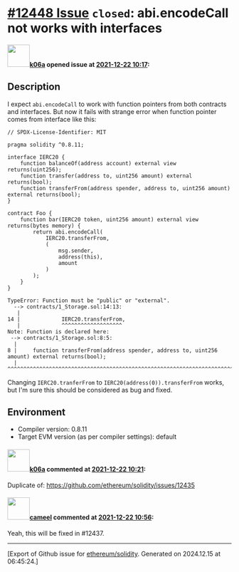 # [\#12448 Issue](https://github.com/ethereum/solidity/issues/12448) `closed`: abi.encodeCall not works with interfaces

#### <img src="https://avatars.githubusercontent.com/u/702124?u=00e20e1963ccc9a908a5826b2d8c3b1b1f6acea4&v=4" width="50">[k06a](https://github.com/k06a) opened issue at [2021-12-22 10:17](https://github.com/ethereum/solidity/issues/12448):

## Description

I expect `abi.encodeCall` to work with function pointers from both contracts and interfaces. But now it fails with strange error when function pointer comes from interface like this:

```solidity
// SPDX-License-Identifier: MIT

pragma solidity ^0.8.11;

interface IERC20 {
    function balanceOf(address account) external view returns(uint256);
    function transfer(address to, uint256 amount) external returns(bool);
    function transferFrom(address spender, address to, uint256 amount) external returns(bool);
}

contract Foo {
    function bar(IERC20 token, uint256 amount) external view returns(bytes memory) {
        return abi.encodeCall(
            IERC20.transferFrom,
            (
                msg.sender,
                address(this),
                amount
            )
        );
    }
}
```

```
TypeError: Function must be "public" or "external".
  --> contracts/1_Storage.sol:14:13:
   |
14 |             IERC20.transferFrom,
   |             ^^^^^^^^^^^^^^^^^^^
Note: Function is declared here:
 --> contracts/1_Storage.sol:8:5:
  |
8 |     function transferFrom(address spender, address to, uint256 amount) external returns(bool);
  |     ^^^^^^^^^^^^^^^^^^^^^^^^^^^^^^^^^^^^^^^^^^^^^^^^^^^^^^^^^^^^^^^^^^^^^^^^^^^^^^^^^^^^^^^^^^
```

Changing `IERC20.tranferFrom` to `IERC20(address(0)).transferFrom` works, but I'm sure this should be considered as bug and fixed.

## Environment

- Compiler version: 0.8.11
- Target EVM version (as per compiler settings): default


#### <img src="https://avatars.githubusercontent.com/u/702124?u=00e20e1963ccc9a908a5826b2d8c3b1b1f6acea4&v=4" width="50">[k06a](https://github.com/k06a) commented at [2021-12-22 10:21](https://github.com/ethereum/solidity/issues/12448#issuecomment-999459130):

Duplicate of: https://github.com/ethereum/solidity/issues/12435

#### <img src="https://avatars.githubusercontent.com/u/137030?v=4" width="50">[cameel](https://github.com/cameel) commented at [2021-12-22 10:56](https://github.com/ethereum/solidity/issues/12448#issuecomment-999481310):

Yeah, this will be fixed in #12437.


-------------------------------------------------------------------------------



[Export of Github issue for [ethereum/solidity](https://github.com/ethereum/solidity). Generated on 2024.12.15 at 06:45:24.]
